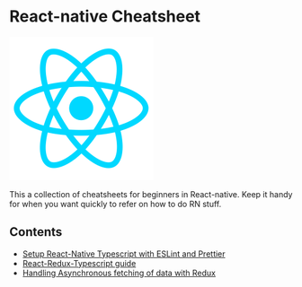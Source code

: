 # React-native Cheatsheet

![](rn.png)

This a collection of cheatsheets for beginners in React-native. Keep it handy for when you want quickly to refer on how to do RN stuff.

## Contents

* [Setup React-Native Typescript with ESLint and Prettier](./rnt-eslint-prettier.md)
* [React-Redux-Typescript guide](./react-redux-ts/react-redux-ts.md)
* [Handling Asynchronous fetching of data with Redux](./redux-async.md)
